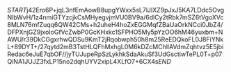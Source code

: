 $START$j42Ero6P+jqL3nfEmAowB8upgYWxx5sL7lJIXZ9pJxJ5KA7LDdc5OvgNlbWvH/1z4nmiGTYzcjkCsMHyegvjmVU0BV9a/6dlCy2tRbk7mSZ6tVgoXVc8MLN76mfZuqq6QW42CMs+h2uheH4hoZxEGGMqfZBaUaOrkNCci0JbZ4/DFPXnjGZ9jxoIoGfVcZwbP0GcKHxkc1SFPHO5My5pYzOO6hM46yuxbm+NAWU/r39DkCGgxrhwQDSu9KmT2jRqobwph50h8m25ReEDQkoFL0J8FiYNkL+89DYT+/27qytd2mB3TstHLQFhMxhgL0M6kDZcMChllAVdmZqhtvz5E5jbiRedac6eJuE7qbOF//jyTUJupeRpSzLykhkSdaAkuSf3UdGsctiwTePL0T+p07QiNA1JUJZ3fxLP15no2dqhUYV2xipL4XLfO7+6CX4s$END$
